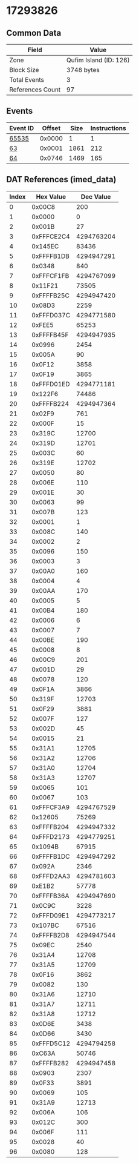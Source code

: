 # 17293826

## Common Data

| Field            | Value                  |
|------------------|------------------------|
| Zone             | Qufim Island (ID: 126) |
| Block Size       | 3748 bytes             |
| Total Events     | 3                      |
| References Count | 97                     |

## Events

| Event ID            | Offset   |   Size |   Instructions |
|---------------------|----------|--------|----------------|
| [65535](./65535.md) | 0x0000   |      1 |              1 |
| [63](./63.md)       | 0x0001   |   1861 |            212 |
| [64](./64.md)       | 0x0746   |   1469 |            165 |

## DAT References (imed_data)

|   Index | Hex Value   |   Dec Value |
|---------|-------------|-------------|
|       0 | 0x00C8      |         200 |
|       1 | 0x0000      |           0 |
|       2 | 0x001B      |          27 |
|       3 | 0xFFFCE2C4  |  4294763204 |
|       4 | 0x145EC     |       83436 |
|       5 | 0xFFFFB1DB  |  4294947291 |
|       6 | 0x0348      |         840 |
|       7 | 0xFFFCF1FB  |  4294767099 |
|       8 | 0x11F21     |       73505 |
|       9 | 0xFFFFB25C  |  4294947420 |
|      10 | 0x08D3      |        2259 |
|      11 | 0xFFFD037C  |  4294771580 |
|      12 | 0xFEE5      |       65253 |
|      13 | 0xFFFFB45F  |  4294947935 |
|      14 | 0x0996      |        2454 |
|      15 | 0x005A      |          90 |
|      16 | 0x0F12      |        3858 |
|      17 | 0x0F19      |        3865 |
|      18 | 0xFFFD01ED  |  4294771181 |
|      19 | 0x122F6     |       74486 |
|      20 | 0xFFFFB224  |  4294947364 |
|      21 | 0x02F9      |         761 |
|      22 | 0x000F      |          15 |
|      23 | 0x319C      |       12700 |
|      24 | 0x319D      |       12701 |
|      25 | 0x003C      |          60 |
|      26 | 0x319E      |       12702 |
|      27 | 0x0050      |          80 |
|      28 | 0x006E      |         110 |
|      29 | 0x001E      |          30 |
|      30 | 0x0063      |          99 |
|      31 | 0x007B      |         123 |
|      32 | 0x0001      |           1 |
|      33 | 0x008C      |         140 |
|      34 | 0x0002      |           2 |
|      35 | 0x0096      |         150 |
|      36 | 0x0003      |           3 |
|      37 | 0x00A0      |         160 |
|      38 | 0x0004      |           4 |
|      39 | 0x00AA      |         170 |
|      40 | 0x0005      |           5 |
|      41 | 0x00B4      |         180 |
|      42 | 0x0006      |           6 |
|      43 | 0x0007      |           7 |
|      44 | 0x00BE      |         190 |
|      45 | 0x0008      |           8 |
|      46 | 0x00C9      |         201 |
|      47 | 0x001D      |          29 |
|      48 | 0x0078      |         120 |
|      49 | 0x0F1A      |        3866 |
|      50 | 0x319F      |       12703 |
|      51 | 0x0F29      |        3881 |
|      52 | 0x007F      |         127 |
|      53 | 0x002D      |          45 |
|      54 | 0x0015      |          21 |
|      55 | 0x31A1      |       12705 |
|      56 | 0x31A2      |       12706 |
|      57 | 0x31A0      |       12704 |
|      58 | 0x31A3      |       12707 |
|      59 | 0x0065      |         101 |
|      60 | 0x0067      |         103 |
|      61 | 0xFFFCF3A9  |  4294767529 |
|      62 | 0x12605     |       75269 |
|      63 | 0xFFFFB204  |  4294947332 |
|      64 | 0xFFFD2173  |  4294779251 |
|      65 | 0x1094B     |       67915 |
|      66 | 0xFFFFB1DC  |  4294947292 |
|      67 | 0x092A      |        2346 |
|      68 | 0xFFFD2AA3  |  4294781603 |
|      69 | 0xE1B2      |       57778 |
|      70 | 0xFFFFB36A  |  4294947690 |
|      71 | 0x0C9C      |        3228 |
|      72 | 0xFFFD09E1  |  4294773217 |
|      73 | 0x107BC     |       67516 |
|      74 | 0xFFFFB2D8  |  4294947544 |
|      75 | 0x09EC      |        2540 |
|      76 | 0x31A4      |       12708 |
|      77 | 0x31A5      |       12709 |
|      78 | 0x0F16      |        3862 |
|      79 | 0x0082      |         130 |
|      80 | 0x31A6      |       12710 |
|      81 | 0x31A7      |       12711 |
|      82 | 0x31A8      |       12712 |
|      83 | 0x0D6E      |        3438 |
|      84 | 0x0D66      |        3430 |
|      85 | 0xFFFD5C12  |  4294794258 |
|      86 | 0xC63A      |       50746 |
|      87 | 0xFFFFB282  |  4294947458 |
|      88 | 0x0903      |        2307 |
|      89 | 0x0F33      |        3891 |
|      90 | 0x0069      |         105 |
|      91 | 0x31A9      |       12713 |
|      92 | 0x006A      |         106 |
|      93 | 0x012C      |         300 |
|      94 | 0x006F      |         111 |
|      95 | 0x0028      |          40 |
|      96 | 0x0080      |         128 |
